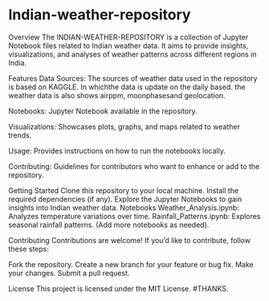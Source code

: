 # Indian-weather-repository
Overview The INDIAN-WEATHER-REPOSITORY is a collection of Jupyter Notebook files related to Indian weather data. It aims to provide insights, visualizations, and analyses of weather patterns across different regions in India.

Features Data Sources: The sources of weather data used in the repository is based on KAGGLE. In whichthe data is update on the daily based. the weather data is also shows airppm, moonphasesand geolocation.

Notebooks: Jupyter Notebook available in the repository.

Visualizations: Showcases plots, graphs, and maps related to weather trends.

Usage: Provides instructions on how to run the notebooks locally.

Contributing: Guidelines for contributors who want to enhance or add to the repository.

Getting Started Clone this repository to your local machine. Install the required dependencies (if any). Explore the Jupyter Notebooks to gain insights into Indian weather data. Notebooks Weather_Analysis.ipynb: Analyzes temperature variations over time. Rainfall_Patterns.ipynb: Explores seasonal rainfall patterns. (Add more notebooks as needed).

Contributing Contributions are welcome! If you’d like to contribute, follow these steps:

Fork the repository. Create a new branch for your feature or bug fix. Make your changes. Submit a pull request.

License This project is licensed under the MIT License. #THANKS.
